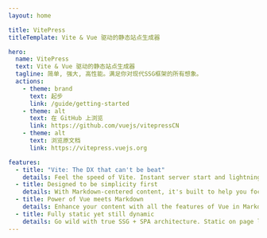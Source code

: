 ```yaml
---
layout: home

title: VitePress
titleTemplate: Vite & Vue 驱动的静态站点生成器

hero:
  name: VitePress
  text: Vite & Vue 驱动的静态站点生成器
  tagline: 简单, 强大, 高性能。满足你对现代SSG框架的所有想象。
  actions:
    - theme: brand
      text: 起步
      link: /guide/getting-started
    - theme: alt
      text: 在 GitHub 上浏览
      link: https://github.com/vuejs/vitepressCN
    - theme: alt
      text: 浏览原文档
      link: https://vitepress.vuejs.org

features:
  - title: "Vite: The DX that can't be beat"
    details: Feel the speed of Vite. Instant server start and lightning fast HMR that stays fast regardless of the app size.
  - title: Designed to be simplicity first
    details: With Markdown-centered content, it's built to help you focus on writing and deployed with minimum configuration.
  - title: Power of Vue meets Markdown
    details: Enhance your content with all the features of Vue in Markdown, while being able to customize your site with Vue.
  - title: Fully static yet still dynamic
    details: Go wild with true SSG + SPA architecture. Static on page load, but engage users with 100% interactivity from there.
---
```

